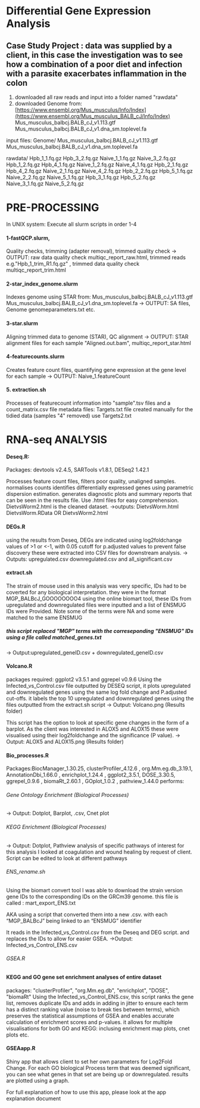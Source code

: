# Differential Gene Expression Analysis #

## Case Study Project : data was supplied by a client, in this case the investigation was to see how a combination of a poor diet and infection with a parasite exacerbates inflammation in the colon ##
1. downloaded all raw reads and input into a folder named "rawdata"
2. downloaded Genome from: [https://www.ensembl.org/Mus_musculus/Info/Index](https://www.ensembl.org/Mus_musculus_BALB_cJ/Info/Index)
   Mus_musculus_balbcj.BALB_cJ_v1.113.gtf
    Mus_musculus_balbcj.BALB_cJ_v1.dna_sm.toplevel.fa

input files:
Genome/
  Mus_musculus_balbcj.BALB_cJ_v1.113.gtf
    Mus_musculus_balbcj.BALB_cJ_v1.dna_sm.toplevel.fa

rawdata/
    Hpb_1_1.fq.gz  Hpb_3_2.fq.gz  Naive_1_1.fq.gz  Naive_3_2.fq.gz
    Hpb_1_2.fq.gz  Hpb_4_1.fq.gz  Naive_1_2.fq.gz  Naive_4_1.fq.gz
    Hpb_2_1.fq.gz  Hpb_4_2.fq.gz  Naive_2_1.fq.gz  Naive_4_2.fq.gz
    Hpb_2_2.fq.gz  Hpb_5_1.fq.gz  Naive_2_2.fq.gz  Naive_5_1.fq.gz
    Hpb_3_1.fq.gz  Hpb_5_2.fq.gz  Naive_3_1.fq.gz  Naive_5_2.fq.gz

# PRE-PROCESSING   #
In UNIX system:
Execute all slurm scripts in order 1-4

#### 1-fastQCP.slurm, 
Quality checks, trimming (adapter removal), trimmed quality check
  -> OUTPUT: raw data quality check multiqc_report_raw.html, trimmed reads e.g."Hpb_1_trim_R1.fq.gz" , trimmed data quality check multiqc_report_trim.html

#### 2-star_index_genome.slurm 
Indexes genome using STAR from: 
      Mus_musculus_balbcj.BALB_cJ_v1.113.gtf
      Mus_musculus_balbcj.BALB_cJ_v1.dna_sm.toplevel.fa
->  OUTPUT: SA files, Genome genomeparameters.txt etc.

#### 3-star.slurm 
Aligning trimmed data to genome (STAR), QC alignment
->  OUTPUT: STAR alignment files for each sample "Aligned.out.bam", multiqc_report_star.html

#### 4-featurecounts.slurm 
Creates feature count files, quantifying gene expression at the gene level for each sample
-> OUTPUT: Naive_1.featureCount 


#### 5. extraction.sh
Processes of featurecount information into "sample".tsv files and a count_matrix.csv file
metadata files:
Targets.txt file created manually
for the tidied data (samples "4" removed) use Targets2.txt




# RNA-seq ANALYSIS 
#### Deseq.R:
Packages: devtools v2.4.5, SARTools v1.8.1, DESeq2 1.42.1

Processes feature count files, filters poor quality, unaligned samples. normalises counts
identifies differentially expressed genes using parametric dispersion estimation. generates diagnostic plots and summary reports that can be seen in the results file. Use .html files for easy comprehension. DietvsWorm2.html is the cleaned dataset.
 ->outputs: DietvsWorm.html DietvsWorm.RData OR DietvsWorm2.html



#### DEGs.R
using the results from Deseq, DEGs are indicated using log2foldchange values of >1 or <-1, with 0.05 cutoff for p.adjusted values to prevent false discovery
these were extracted into CSV files for downstream analysis.
-> Outputs: upregulated.csv downregulated.csv and all_significant.csv

#### extract.sh
The strain of mouse used in this analysis was very specific, IDs had to be coverted for any biological interpretation.
they were in the format MGP_BALBcJ_GOOOOOOOO4
using the online biomart tool, these IDs from upregulated and downregulated files were inputted and a list
of ENSMUG IDs were Provided. Note some of the terms were NA and some were matched to the same ENSMUG
##### this script replaced "MGP" terms with the correseponding "ENSMUG" IDs using a file called matched_genes.txt 
-> Output:upregulated_geneID.csv + downregulated_geneID.csv


#### Volcano.R
packages required: ggplot2 v3.5.1 and ggrepel v0.9.6
Using the Infected_vs_Control.csv file outputted by DESEQ script, it plots upregulated and downregulated genes using the same log fold change and P.adjusted cut-offs. it labels the top 10 upregulated and downregulated genes using the files outputted from the extract.sh script
-> Output: Volcano.png (Results folder)

This script has the option to look at specific gene changes in the form of a barplot. As the client was interested in ALOX5 and ALOX15 these were visualised using their log2foldchange and the significance (P value). 
-> Output: ALOX5 and ALOX15.png (Results folder)


#### Bio_processes.R
Packages:BiocManager_1.30.25, clusterProfiler_4.12.6 , org.Mm.eg.db_3.19.1, AnnotationDbi_1.66.0  , enrichplot_1.24.4 , ggplot2_3.5.1, DOSE_3.30.5, ggrepel_0.9.6 , biomaRt_2.60.1 , GOplot_1.0.2 , pathview_1.44.0 
performs:
###### Gene Ontology Enrichment (Biological Processes)
-> Output: Dotplot, Barplot, .csv, Cnet plot

###### KEGG Enrichment (Biological Processes)
-> Output: Dotplot, Pathview analysis of specific pathways of interest for this analysis I looked at coagulation and wound healing by request of client. Script can be edited to look at different pathways


###### ENS_rename.sh
Using the biomart convert tool I was able to download the strain version gene IDs to the corresponding IDs on the GRCm39 genome.
this file is called :
mart_export_ENS.txt

AKA using a script that converted them into a new .csv. with each “MGP_BALBcJ” being linked to an “ENSMUG” identifier

It reads in the Infected_vs_Control.csv from the Deseq and DEG script. and replaces the IDs to allow for easier GSEA.
->Output: Infected_vs_Control_ENS.csv

###### GSEA.R
#### KEGG and GO gene set enrichment analyses of entire dataset
packages: "clusterProfiler", "org.Mm.eg.db", "enrichplot", "DOSE", "biomaRt"
Using the Infected_vs_Control_ENS.csv, this script ranks the gene list, removes duplicate IDs and adds in adding in jitter to ensure each term has a distinct ranking value (noise to break ties between terms), which preserves the statistical assumptions of GSEA and enables accurate calculation of enrichment scores and p-values. 
it allows for multiple visualisations for both GO and KEGG: inclusing enrichment map plots, cnet plots etc.



#### GSEAapp.R
Shiny app that allows client to set her own parameters for Log2Fold Change. For each GO biological Process term that was deemed significant, you can see what genes in that set are being up or downregulated. results are plotted using a graph.


For full explanation of how to use this app, please look at the app explanation document 









